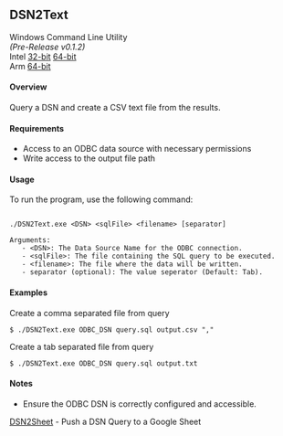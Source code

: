 ## DSN2Text

Windows Command Line Utility  
_(Pre-Release v0.1.2)_  
Intel [32-bit](https://github.com/coop-blake/DSN2Text/releases/download/v0.1.2/DSN2Text-dev-i686.exe) [64-bit](https://github.com/coop-blake/DSN2Text/releases/download/v0.1.2/DSN2Text-dev-i686.exes)  
Arm [64-bit](https://github.com/coop-blake/DSN2Text/releases/download/v0.1.2/DSN2Text-dev-aarch64.exes)

#### Overview

Query a DSN and create a CSV text file from the results.

#### Requirements

- Access to an ODBC data source with necessary permissions
- Write access to the output file path

#### Usage

To run the program, use the following command:

```

./DSN2Text.exe <DSN> <sqlFile> <filename> [separator]

Arguments:
   - <DSN>: The Data Source Name for the ODBC connection.
   - <sqlFile>: The file containing the SQL query to be executed.
   - <filename>: The file where the data will be written.
   - separator (optional): The value seperator (Default: Tab).
```

#### Examples

Create a comma separated file from query

```
$ ./DSN2Text.exe ODBC_DSN query.sql output.csv ","
```

Create a tab separated file from query

```
$ ./DSN2Text.exe ODBC_DSN query.sql output.txt
```

#### Notes

- Ensure the ODBC DSN is correctly configured and accessible.

[DSN2Sheet](dsn2Sheet.html) - Push a DSN Query to a Google Sheet
